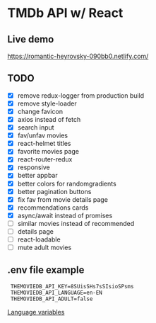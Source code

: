# TMDb API w/ React

## Live demo

https://romantic-heyrovsky-090bb0.netlify.com/

## TODO

* [x] remove redux-logger from production build
* [x] remove style-loader
* [x] change favicon
* [x] axios instead of fetch
* [x] search input
* [x] fav/unfav movies
* [x] react-helmet titles
* [x] favorite movies page
* [x] react-router-redux
* [x] responsive
* [x] better appbar
* [x] better colors for randomgradients
* [x] better pagination buttons
* [x] fix fav from movie details page
* [x] recommendations cards
* [x] async/await instead of promises
* [ ] similar movies instead of recommended
* [ ] details page
* [ ] react-loadable
* [ ] mute adult movies

## .env file example

     THEMOVIEDB_API_KEY=8SUisSHs7sSIsioSPsms
     THEMOVIEDB_API_LANGUAGE=en-EN
     THEMOVIEDB_API_ADULT=false

[Language variables](https://developers.themoviedb.org/3/getting-started/languages)
